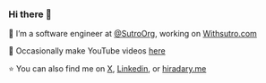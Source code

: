 ### Hi there 👋

🔭 I’m a software engineer at [@SutroOrg](https://github.com/SutroOrg), working on [Withsutro.com](https://withsutro.com)

🎥 Occasionally make YouTube videos [here]([url](https://www.youtube.com/@hiradary))

⭐️ You can also find me on [X](https://twitter.com/hiradary), [Linkedin](https://linkedin.com/in/hiradarshadi), or [hiradary.me](https://hiradary.me)

<!--
**hiradary/hiradary** is a ✨ _special_ ✨ repository because its `README.md` (this file) appears on your GitHub profile.

Here are some ideas to get you started:

- 🔭 I’m currently working on ...
- 🌱 I’m currently learning ...
- 👯 I’m looking to collaborate on ...
- 🤔 I’m looking for help with ...
- 💬 Ask me about ...
- 📫 How to reach me: ...
- 😄 Pronouns: ...
- ⚡ Fun fact: ...
-->
